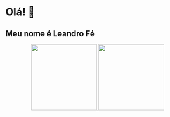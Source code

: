 # Olá! 👋
## Meu nome é Leandro Fé 

<div align="center">
  <a href="https://github.com/LeandroLFE">
  <img height="180em" src="https://github-readme-stats-jy6e923cm-leandrolfe.vercel.app/api?username=LeandroLFE&show_icons=true&theme=tokyonight&include_all_commits=true&count_private=true"/>
  <img height="180em" src=https://github-readme-stats-jy6e923cm-leandrolfe.vercel.app/api/top-langs/?username=LeandroLFE&layout=compact&langs_count=7&theme=tokyonight"/>
</div>                                                                                                           
